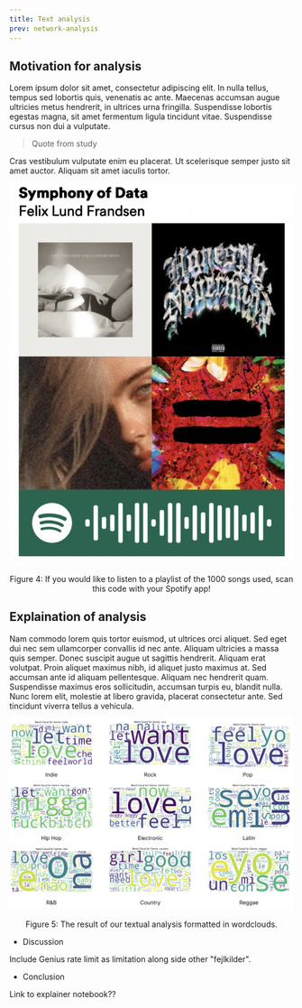 ```yaml
---
title: Text analysis
prev: network-analysis
---
```


## Motivation for analysis 
Lorem ipsum dolor sit amet, consectetur adipiscing elit. In nulla tellus, tempus sed lobortis quis, venenatis ac ante. Maecenas accumsan augue ultricies metus hendrerit, in ultrices urna fringilla. Suspendisse lobortis egestas magna, sit amet fermentum ligula tincidunt vitae. Suspendisse cursus non dui a vulputate. 

> Quote from study

Cras vestibulum vulputate enim eu placerat. Ut scelerisque semper justo sit amet auctor. Aliquam sit amet iaculis tortor.

![](/images/spotifycode.png)
<p style="text-align: center;">Figure 4: If you would like to listen to a playlist of the 1000 songs used, scan this code with your Spotify app!</p>


## Explaination of analysis 

Nam commodo lorem quis tortor euismod, ut ultrices orci aliquet. Sed eget dui nec sem ullamcorper convallis id nec ante. Aliquam ultricies a massa quis semper. Donec suscipit augue ut sagittis hendrerit. Aliquam erat volutpat. Proin aliquet maximus nibh, id aliquet justo maximus at. Sed accumsan ante id aliquam pellentesque. Aliquam nec hendrerit quam. Suspendisse maximus eros sollicitudin, accumsan turpis eu, blandit nulla. Nunc lorem elit, molestie at libero gravida, placerat consectetur ante. Sed tincidunt viverra tellus a vehicula.

![](/images/wordclouds.png)
<p style="text-align: center;">Figure 5: The result of our textual analysis formatted in wordclouds.</p>

- Discussion

Include Genius rate limit as limitation along side other "fejlkilder". 

- Conclusion


Link to explainer notebook?? 
